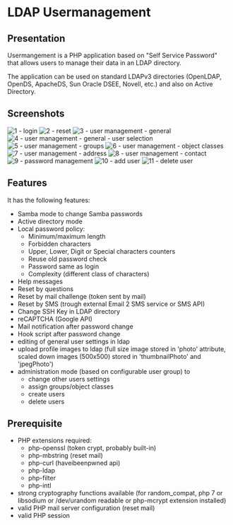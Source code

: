 # LDAP Usermanagement

## Presentation

Usermangement is a PHP application based on "Self Service Password" that allows users to manage their data in an LDAP directory.

The application can be used on standard LDAPv3 directories (OpenLDAP, OpenDS, ApacheDS, Sun Oracle DSEE, Novell, etc.) and also on Active Directory.

## Screenshots

![1 - login](https://user-images.githubusercontent.com/10157917/81551946-f0034880-9382-11ea-9865-00d217ea7bab.jpg)
![2 - reset](https://user-images.githubusercontent.com/10157917/81551952-f2fe3900-9382-11ea-8788-ec3259c513e4.jpg)
![3 - user management - general](https://user-images.githubusercontent.com/10157917/81551959-f5f92980-9382-11ea-95a4-c7d72d86c910.jpg)
![4 - user management - general - user selection](https://user-images.githubusercontent.com/10157917/81551966-f8f41a00-9382-11ea-9500-a2f101cd5593.jpg)
![5 - user management - groups](https://user-images.githubusercontent.com/10157917/81551979-fb567400-9382-11ea-8be9-f55c7898f996.jpg)
![6 - user management - object classes](https://user-images.githubusercontent.com/10157917/81551985-fdb8ce00-9382-11ea-8c77-4dfa6d2653d9.jpg)
![7 - user management - address](https://user-images.githubusercontent.com/10157917/81551991-00b3be80-9383-11ea-88fc-eda01a998e97.jpg)
![8 - user management - contact](https://user-images.githubusercontent.com/10157917/81551999-03aeaf00-9383-11ea-8641-0af2eaf80d54.jpg)
![9 - password management](https://user-images.githubusercontent.com/10157917/81552011-06110900-9383-11ea-92f0-8b9c711350a1.jpg)
![10 - add user](https://user-images.githubusercontent.com/10157917/81552018-090bf980-9383-11ea-8516-bea4a1796680.jpg)
![11 - delete user](https://user-images.githubusercontent.com/10157917/81552028-0d381700-9383-11ea-806f-de85ef9de5e5.jpg)

## Features

It has the following features:
* Samba mode to change Samba passwords
* Active directory mode
* Local password policy:
  * Minimum/maximum length
  * Forbidden characters
  * Upper, Lower, Digit or Special characters counters
  * Reuse old password check
  * Password same as login
  * Complexity (different class of characters)
* Help messages
* Reset by questions
* Reset by mail challenge (token sent by mail)
* Reset by SMS (trough external Email 2 SMS service or SMS API)
* Change SSH Key in LDAP directory
* reCAPTCHA (Google API)
* Mail notification after password change
* Hook script after password change
* editing of general user settings in ldap
* upload profile images to ldap (full size image stored in 'photo' attribute, scaled down images (500x500) stored in 'thumbnailPhoto' and 'jpegPhoto')
* administration mode (based on configurable user group) to
  * change other users settings
  * assign groups/object classes
  * create users
  * delete users

## Prerequisite

* PHP extensions required:
  * php-openssl (token crypt, probably built-in)
  * php-mbstring (reset mail)
  * php-curl (haveibeenpwned api)
  * php-ldap
  * php-filter
  * php-intl
* strong cryptography functions available (for random_compat, php 7 or libsodium or /dev/urandom readable or php-mcrypt extension installed)
* valid PHP mail server configuration (reset mail)
* valid PHP session
